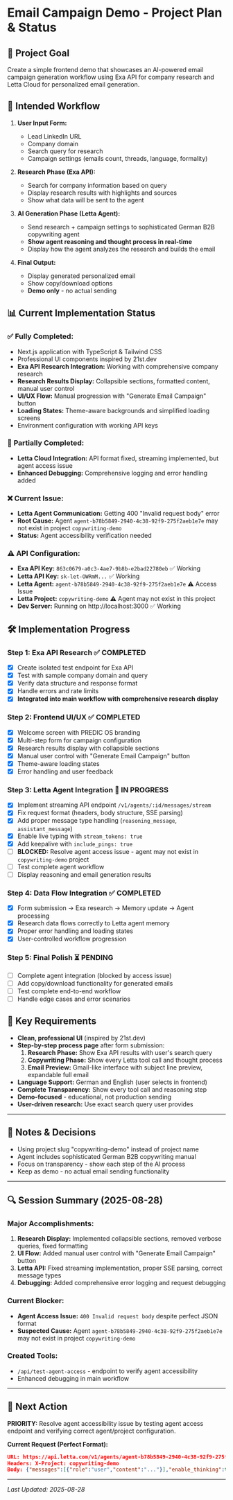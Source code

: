 # Email Campaign Demo - Project Plan & Status

## 🎯 **Project Goal**
Create a simple frontend demo that showcases an AI-powered email campaign generation workflow using Exa API for company research and Letta Cloud for personalized email generation.

## 🔄 **Intended Workflow**
1. **User Input Form:**
   - Lead LinkedIn URL
   - Company domain
   - Search query for research
   - Campaign settings (emails count, threads, language, formality)

2. **Research Phase (Exa API):**
   - Search for company information based on query
   - Display research results with highlights and sources
   - Show what data will be sent to the agent

3. **AI Generation Phase (Letta Agent):**
   - Send research + campaign settings to sophisticated German B2B copywriting agent
   - **Show agent reasoning and thought process in real-time**
   - Display how the agent analyzes the research and builds the email

4. **Final Output:**
   - Display generated personalized email
   - Show copy/download options
   - **Demo only** - no actual sending

## 📊 **Current Implementation Status**

### ✅ **Fully Completed:**
- Next.js application with TypeScript & Tailwind CSS
- Professional UI components inspired by 21st.dev
- **Exa API Research Integration:** Working with comprehensive company research
- **Research Results Display:** Collapsible sections, formatted content, manual user control
- **UI/UX Flow:** Manual progression with "Generate Email Campaign" button
- **Loading States:** Theme-aware backgrounds and simplified loading screens
- Environment configuration with working API keys

### 🔧 **Partially Completed:**
- **Letta Cloud Integration:** API format fixed, streaming implemented, but agent access issue
- **Enhanced Debugging:** Comprehensive logging and error handling added

### ❌ **Current Issue:**
- **Letta Agent Communication:** Getting 400 "Invalid request body" error
- **Root Cause:** Agent `agent-b78b5849-2940-4c38-92f9-275f2aeb1e7e` may not exist in project `copywriting-demo`
- **Status:** Agent accessibility verification needed

### ⚠️ **API Configuration:**
- **Exa API Key:** `863c0679-a0c3-4ae7-9b8b-e2bad22780eb` ✅ Working
- **Letta API Key:** `sk-let-OWRmM...` ✅ Working  
- **Letta Agent:** `agent-b78b5849-2940-4c38-92f9-275f2aeb1e7e` ⚠️ Access Issue
- **Letta Project:** `copywriting-demo` ⚠️ Agent may not exist in this project
- **Dev Server:** Running on http://localhost:3000 ✅ Working

## 🛠️ **Implementation Progress**

### **Step 1: Exa API Research** ✅ **COMPLETED**
- [x] Create isolated test endpoint for Exa API
- [x] Test with sample company domain and query
- [x] Verify data structure and response format
- [x] Handle errors and rate limits
- [x] **Integrated into main workflow with comprehensive research display**

### **Step 2: Frontend UI/UX** ✅ **COMPLETED** 
- [x] Welcome screen with PREDIC OS branding
- [x] Multi-step form for campaign configuration
- [x] Research results display with collapsible sections
- [x] Manual user control with "Generate Email Campaign" button
- [x] Theme-aware loading states
- [x] Error handling and user feedback

### **Step 3: Letta Agent Integration** 🔧 **IN PROGRESS**
- [x] Implement streaming API endpoint `/v1/agents/:id/messages/stream`
- [x] Fix request format (headers, body structure, SSE parsing)
- [x] Add proper message type handling (`reasoning_message`, `assistant_message`)
- [x] Enable live typing with `stream_tokens: true`
- [x] Add keepalive with `include_pings: true`
- [ ] **BLOCKED:** Resolve agent access issue - agent may not exist in `copywriting-demo` project
- [ ] Test complete agent workflow
- [ ] Display reasoning and email generation results

### **Step 4: Data Flow Integration** ✅ **COMPLETED**
- [x] Form submission → Exa research → Memory update → Agent processing
- [x] Research data flows correctly to Letta agent memory
- [x] Proper error handling and loading states
- [x] User-controlled workflow progression

### **Step 5: Final Polish** ⏳ **PENDING**
- [ ] Complete agent integration (blocked by access issue)
- [ ] Add copy/download functionality for generated emails
- [ ] Test complete end-to-end workflow
- [ ] Handle edge cases and error scenarios

## 🎨 **Key Requirements**
- **Clean, professional UI** (inspired by 21st.dev)
- **Step-by-step process page** after form submission:
  1. **Research Phase:** Show Exa API results with user's search query
  2. **Copywriting Phase:** Show every Letta tool call and thought process
  3. **Email Preview:** Gmail-like interface with subject line preview, expandable full email
- **Language Support:** German and English (user selects in frontend)
- **Complete Transparency:** Show every tool call and reasoning step
- **Demo-focused** - educational, not production sending
- **User-driven research:** Use exact search query user provides

---

## 📝 **Notes & Decisions**
- Using project slug "copywriting-demo" instead of project name
- Agent includes sophisticated German B2B copywriting manual
- Focus on transparency - show each step of the AI process
- Keep as demo - no actual email sending functionality

---

## 🔍 **Session Summary (2025-08-28)**

### **Major Accomplishments:**
1. **Research Display:** Implemented collapsible sections, removed verbose queries, fixed formatting
2. **UI Flow:** Added manual user control with "Generate Email Campaign" button
3. **Letta API:** Fixed streaming implementation, proper SSE parsing, correct message types
4. **Debugging:** Added comprehensive error logging and request debugging

### **Current Blocker:**
- **Agent Access Issue:** `400 Invalid request body` despite perfect JSON format
- **Suspected Cause:** Agent `agent-b78b5849-2940-4c38-92f9-275f2aeb1e7e` may not exist in project `copywriting-demo`

### **Created Tools:**
- `/api/test-agent-access` - endpoint to verify agent accessibility
- Enhanced debugging in main workflow

---

## 🚀 **Next Action**
**PRIORITY:** Resolve agent accessibility issue by testing agent access endpoint and verifying correct agent/project configuration.

**Current Request (Perfect Format):**
```json
URL: https://api.letta.com/v1/agents/agent-b78b5849-2940-4c38-92f9-275f2aeb1e7e/messages/stream
Headers: X-Project: copywriting-demo
Body: {"messages":[{"role":"user","content":"..."}],"enable_thinking":true,"stream_tokens":true,"include_pings":true,"max_steps":50}
```

---

*Last Updated: 2025-08-28*